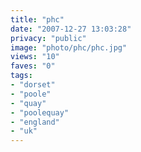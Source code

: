 ```yaml
---
title: "phc"
date: "2007-12-27 13:03:28"
privacy: "public"
image: "photo/phc/phc.jpg"
views: "10"
faves: "0"
tags:
- "dorset"
- "poole"
- "quay"
- "poolequay"
- "england"
- "uk"
---
```


